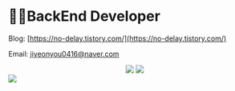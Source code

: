 # 👩‍💻BackEnd Developer

Blog: [https://no-delay.tistory.com/](https://no-delay.tistory.com/)

Email: jiyeonyou0416@naver.com

<div align="center">
  <a href="http://solved.ac/jiyeon416"><img src="http://mazassumnida.wtf/api/v2/generate_badge?boj=jiyeon416"/></a> <a href="http://solved.ac/jiyeon416"><img src="http://mazandi.herokuapp.com/api?handle=jiyeon416&theme=dark"/></a>
</div>

<div>
  <img src="https://oreuda.kr/api/v1/plant/card?nickname=youjiyeon"/>
 </div>

